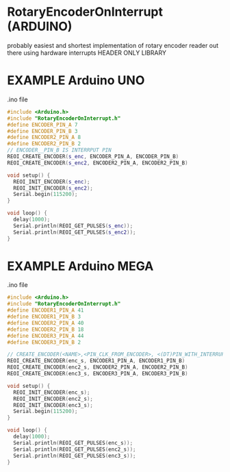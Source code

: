 # RotaryEncoderOnInterrupt (ARDUINO)
probably easiest and shortest implementation of rotary encoder reader out there using hardware interrupts
HEADER ONLY LIBRARY



# EXAMPLE Arduino UNO
.ino file

``` c++
#include <Arduino.h>
#include "RotaryEncoderOnInterrupt.h"
#define ENCODER_PIN_A 7
#define ENCODER_PIN_B 3
#define ENCODER2_PIN_A 8
#define ENCODER2_PIN_B 2
// ENCODER__PIN_B IS INTERRPUT PIN
REOI_CREATE_ENCODER(s_enc, ENCODER_PIN_A, ENCODER_PIN_B)
REOI_CREATE_ENCODER(s_enc2, ENCODER2_PIN_A, ENCODER2_PIN_B)

void setup() {
  REOI_INIT_ENCODER(s_enc);
  REOI_INIT_ENCODER(s_enc2);
  Serial.begin(115200);
}

void loop() {
  delay(1000);
  Serial.println(REOI_GET_PULSES(s_enc));
  Serial.println(REOI_GET_PULSES(s_enc2));
}

```

# EXAMPLE Arduino MEGA
.ino file

``` c++
#include <Arduino.h>
#include "RotaryEncoderOnInterrupt.h"
#define ENCODER1_PIN_A 41
#define ENCODER1_PIN_B 3
#define ENCODER2_PIN_A 40
#define ENCODER2_PIN_B 18
#define ENCODER3_PIN_A 44
#define ENCODER3_PIN_B 2

// CREATE_ENCODER(<NAME>,<PIN_CLK_FROM_ENCODER>, <(DT)PIN_WITH_INTERRUPT>)
REOI_CREATE_ENCODER(enc_s, ENCODER1_PIN_A, ENCODER1_PIN_B)
REOI_CREATE_ENCODER(enc2_s, ENCODER2_PIN_A, ENCODER2_PIN_B)
REOI_CREATE_ENCODER(enc3_s, ENCODER3_PIN_A, ENCODER3_PIN_B)

void setup() {
  REOI_INIT_ENCODER(enc_s);
  REOI_INIT_ENCODER(enc2_s);
  REOI_INIT_ENCODER(enc3_s);
  Serial.begin(115200);
}

void loop() {
  delay(1000);
  Serial.println(REOI_GET_PULSES(enc_s));
  Serial.println(REOI_GET_PULSES(enc2_s));
  Serial.println(REOI_GET_PULSES(enc3_s));
}


```
